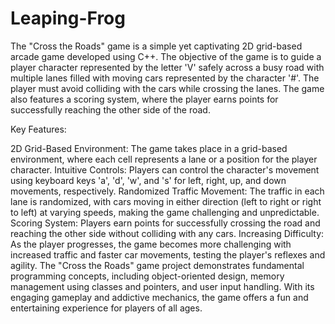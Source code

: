 # Leaping-Frog
The "Cross the Roads" game is a simple yet captivating 2D grid-based arcade game developed using C++. The objective of the game is to guide a player character represented by the letter 'V' safely across a busy road with multiple lanes filled with moving cars represented by the character '#'. The player must avoid colliding with the cars while crossing the lanes. The game also features a scoring system, where the player earns points for successfully reaching the other side of the road.

Key Features:

2D Grid-Based Environment: The game takes place in a grid-based environment, where each cell represents a lane or a position for the player character.
Intuitive Controls: Players can control the character's movement using keyboard keys 'a', 'd', 'w', and 's' for left, right, up, and down movements, respectively.
Randomized Traffic Movement: The traffic in each lane is randomized, with cars moving in either direction (left to right or right to left) at varying speeds, making the game challenging and unpredictable.
Scoring System: Players earn points for successfully crossing the road and reaching the other side without colliding with any cars.
Increasing Difficulty: As the player progresses, the game becomes more challenging with increased traffic and faster car movements, testing the player's reflexes and agility.
The "Cross the Roads" game project demonstrates fundamental programming concepts, including object-oriented design, memory management using classes and pointers, and user input handling. With its engaging gameplay and addictive mechanics, the game offers a fun and entertaining experience for players of all ages.
